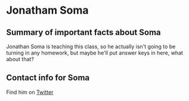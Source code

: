 # Jonatham Soma
## Summary of important facts about Soma
Jonathan Soma is teaching this class, so he actually isn't going to be turning in any homework, but maybe he'll put answer keys in here, what about that?
## Contact info for Soma
Find him on [Twitter](http://twitter.com/dangerscarf)
